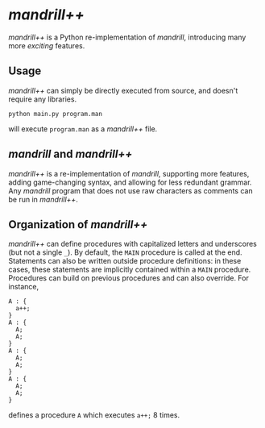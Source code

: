 
# _mandrill++_

_mandrill++_ is a Python re-implementation of _mandrill_, introducing many more _exciting_ features. 

## Usage

_mandrill++_ can simply be directly executed from source, and doesn't require any libraries. 

```
python main.py program.man
```
will execute `program.man` as a _mandrill++_ file. 

## _mandrill_ and _mandrill++_

_mandrill++_ is a re-implementation of _mandrill_, supporting more features, adding game-changing syntax, 
and allowing for less redundant grammar. Any _mandrill_ program that does not use raw characters as comments
can be run in _mandrill++_. 

## Organization of _mandrill++_ 

_mandrill++_ can define procedures with capitalized letters and underscores (but not a single `_`). 
By default, the `MAIN` procedure is called at the end. Statements can also be written outside procedure definitions: 
in these cases, these statements are implicitly contained within a `MAIN` procedure. Procedures can build on
previous procedures and can also override. For instance, 
```
A : {
  a++;
}
A : {
  A;
  A;
}
A : {
  A;
  A;
}
A : {
  A;
  A;
}
```
defines a procedure `A` which executes `a++;` 8 times. 

